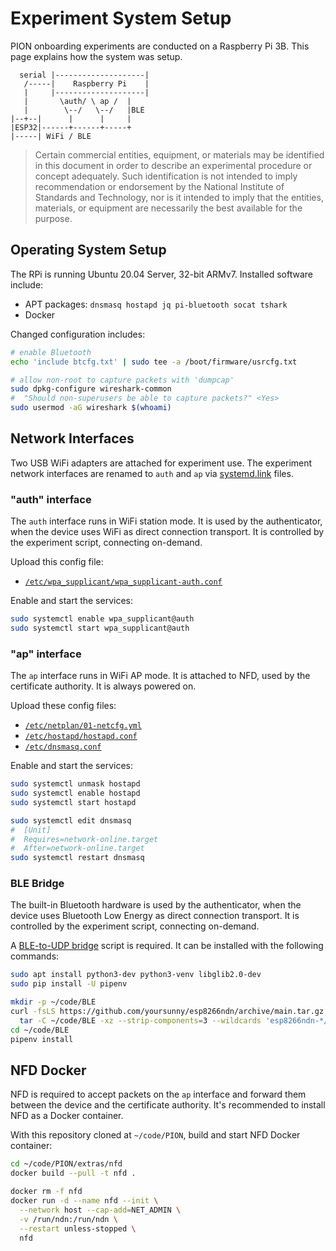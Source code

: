 # Experiment System Setup

PION onboarding experiments are conducted on a Raspberry Pi 3B.
This page explains how the system was setup.

```text
  serial |--------------------|
   /-----|    Raspberry Pi    |
   |     |--------------------|
   |       \auth/ \ ap /  |
   |        \--/   \--/   |BLE
|--+--|      |      |     |
|ESP32|------+------+-----+
|-----| WiFi / BLE
```

> Certain commercial entities, equipment, or materials may be identified in this document in order to describe an experimental procedure or concept adequately.
> Such identification is not intended to imply recommendation or endorsement by the National Institute of Standards and Technology, nor is it intended to imply that the entities, materials, or equipment are necessarily the best available for the purpose.

## Operating System Setup

The RPi is running Ubuntu 20.04 Server, 32-bit ARMv7.
Installed software include:

* APT packages: `dnsmasq hostapd jq pi-bluetooth socat tshark`
* Docker

Changed configuration includes:

```bash
# enable Bluetooth
echo 'include btcfg.txt' | sudo tee -a /boot/firmware/usrcfg.txt

# allow non-root to capture packets with 'dumpcap'
sudo dpkg-configure wireshark-common
#  "Should non-superusers be able to capture packets?" <Yes>
sudo usermod -aG wireshark $(whoami)
```

## Network Interfaces

Two USB WiFi adapters are attached for experiment use.
The experiment network interfaces are renamed to `auth` and `ap` via [systemd.link](https://www.freedesktop.org/software/systemd/man/systemd.link.html) files.

### "auth" interface

The `auth` interface runs in WiFi station mode.
It is used by the authenticator, when the device uses WiFi as direct connection transport.
It is controlled by the experiment script, connecting on-demand.

Upload this config file:

* [`/etc/wpa_supplicant/wpa_supplicant-auth.conf`](wpa_supplicant-auth.conf)

Enable and start the services:

```bash
sudo systemctl enable wpa_supplicant@auth
sudo systemctl start wpa_supplicant@auth
```

### "ap" interface

The `ap` interface runs in WiFi AP mode.
It is attached to NFD, used by the certificate authority.
It is always powered on.

Upload these config files:

* [`/etc/netplan/01-netcfg.yml`](netplan.yml)
* [`/etc/hostapd/hostapd.conf`](hostapd.conf)
* [`/etc/dnsmasq.conf`](dnsmasq.conf)

Enable and start the services:

```bash
sudo systemctl unmask hostapd
sudo systemctl enable hostapd
sudo systemctl start hostapd

sudo systemctl edit dnsmasq
#  [Unit]
#  Requires=network-online.target
#  After=network-online.target
sudo systemctl restart dnsmasq
```

### BLE Bridge

The built-in Bluetooth hardware is used by the authenticator, when the device uses Bluetooth Low Energy as direct connection transport.
It is controlled by the experiment script, connecting on-demand.

A [BLE-to-UDP bridge](https://github.com/yoursunny/esp8266ndn/tree/main/extras/BLE) script is required.
It can be installed with the following commands:

```bash
sudo apt install python3-dev python3-venv libglib2.0-dev
sudo pip install -U pipenv

mkdir -p ~/code/BLE
curl -fsLS https://github.com/yoursunny/esp8266ndn/archive/main.tar.gz |\
  tar -C ~/code/BLE -xz --strip-components=3 --wildcards 'esp8266ndn-*/extras/BLE'
cd ~/code/BLE
pipenv install
```

## NFD Docker

NFD is required to accept packets on the `ap` interface and forward them between the device and the certificate authority.
It's recommended to install NFD as a Docker container.

With this repository cloned at `~/code/PION`, build and start NFD Docker container:

```bash
cd ~/code/PION/extras/nfd
docker build --pull -t nfd .

docker rm -f nfd
docker run -d --name nfd --init \
  --network host --cap-add=NET_ADMIN \
  -v /run/ndn:/run/ndn \
  --restart unless-stopped \
  nfd
```
